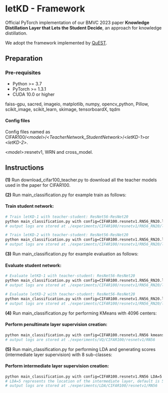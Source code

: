 # letKD - Framework
Official PyTorch implementation of our BMVC 2023 paper **Knowledge Distillation Layer that Lets the Student Decide**, an approach for knowledge distillation.

We adopt the framework implemented by [QuEST](https://github.com/valeoai/quest).

## **Preparation**

### **Pre-requisites**
* Python >= 3.7
* PyTorch >= 1.3.1
* CUDA 10.0 or higher

faiss-gpu, sacred, imageio, matplotlib, numpy, opencv_python, Pillow, scikit_image, scikit_learn, skimage, tensorboardX, tqdm

#### Config files
Config files named as CIFAR100/<*model*>/<*TeacherNetwork_StudentNetwork*>/<*letKD-1*>or <*letKD-2*>. 

<*model*>:resnetv1, WRN and cross_model.

## **Instructions**

**(1)** Run download_cifar100_teacher.py to download all the teacher models used in the paper for CIFAR100. 

**(2)** Run main_classification.py for example train as follows:

#### Train student network:
```bash
# Train letKD-1 with teacher-student: ResNet56-ResNet20
python main_classification.py with config=CIFAR100.resnetv1.RN56_RN20.letKD-1 
# output logs are stored at ./experiments/CIFAR100/resnetv1/RN56_RN20/letKD-1 

# Train letKD-2 with teacher-student: ResNet56-ResNet20
python main_classification.py with config=CIFAR100.resnetv1.RN56_RN20.letKD-2 
# output logs are stored at ./experiments/CIFAR100/resnetv1/RN56_RN20/letKD-2
```

**(3)** Run main_classification.py for example evaluation as follows:

#### Evaluate student network:
```bash
# Evaluate letKD-1 with teacher-student: ResNet56-ResNet20
python main_classification.py with config=CIFAR100.resnetv1.RN56_RN20.letKD-1 evaluate=True
# output logs are stored at ./experiments/CIFAR100/resnetv1/RN56_RN20/letKD-1 

# Evaluate letKD-2 with teacher-student: ResNet56-ResNet20
python main_classification.py with config=CIFAR100.resnetv1.RN56_RN20.letKD-2 evaluate=True
# output logs are stored at ./experiments/CIFAR100/resnetv1/RN56_RN20/letKD-2
```

**(4)** Run main_classification.py for performing KMeans with 4096 centers:

#### Perform penultimate layer supervision creation:
```bash
python main_classification.py with config=CIFAR100.resnetv1.RN56 kmeans=4096
# output logs are stored at ./experiments/VQ/CIFAR100/resnetv1/RN56
```

**(5)** Run main_classification.py for performing LDA and generating scores (intermediate layer supervision) with 8 sub-classes:

#### Perform intermediate layer supervision creation:
```bash
python main_classification.py with config=CIFAR100.resnetv1.RN56 LDA=5
# LDA=5 represents the location of the intermediate layer, default is 5 for RN models
# output logs are stored at ./experiments/LDA/CIFAR100/resnetv1/RN56
